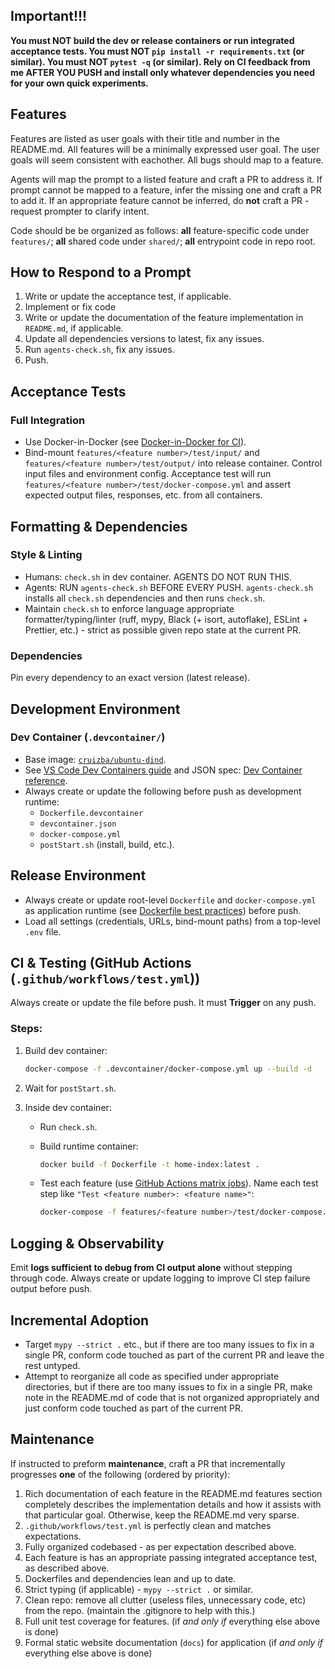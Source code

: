 ## Important!!!

**You must NOT build the dev or release containers or run integrated acceptance tests. You must NOT `pip install -r requirements.txt` (or similar). You must NOT `pytest -q` (or similar). Rely on CI feedback from me AFTER YOU PUSH and install only whatever dependencies you need for your own quick experiments.**

## Features

Features are listed as user goals with their title and number in the README.md. All features will be a minimally expressed user goal. The user goals will seem consistent with eachother. All bugs should map to a feature.

Agents will map the prompt to a listed feature and craft a PR to address it. If prompt cannot be mapped to a feature, infer the missing one and craft a PR to add it. If an appropriate feature cannot be inferred, do **not** craft a PR - request prompter to clarify intent. 

Code should be be organized as follows: **all** feature-specific code under `features/`; **all** shared code under `shared/`; **all** entrypoint code in repo root.

## How to Respond to a Prompt

1. Write or update the acceptance test, if applicable.
2. Implement or fix code
3. Write or update the documentation of the feature implementation in `README.md`, if applicable.
4. Update all dependencies versions to latest, fix any issues.
5. Run `agents-check.sh`, fix any issues.
6. Push.

## Acceptance Tests

### Full Integration

* Use Docker-in-Docker (see [Docker-in-Docker for CI](https://docs.docker.com/build/ci/)).
* Bind-mount `features/<feature number>/test/input/` and `features/<feature number>/test/output/` into release container. Control input files and environment config. Acceptance test will run `features/<feature number>/test/docker-compose.yml` and assert expected output files, responses, etc. from all containers.

## Formatting & Dependencies

### Style & Linting

* Humans: `check.sh` in dev container. AGENTS DO NOT RUN THIS.
* Agents: RUN `agents-check.sh` BEFORE EVERY PUSH. `agents-check.sh` installs all `check.sh` dependencies and then runs `check.sh`.
* Maintain `check.sh` to enforce language appropriate formatter/typing/linter (ruff, mypy, Black (+ isort, autoflake), ESLint + Prettier, etc.) - strict as possible given repo state at the current PR.

### Dependencies

Pin every dependency to an exact version (latest release).

## Development Environment

### Dev Container (`.devcontainer/`)

* Base image: [`cruizba/ubuntu-dind`](https://github.com/cruizba/ubuntu-dind).
* See [VS Code Dev Containers guide](https://code.visualstudio.com/docs/devcontainers/create-dev-container) and JSON spec: [Dev Container reference](https://devcontainers.github.io/implementors/json_reference/).
* Always create or update the following before push as development runtime:
  * `Dockerfile.devcontainer`
  * `devcontainer.json`
  * `docker-compose.yml`
  * `postStart.sh` (install, build, etc.).

## Release Environment

* Always create or update root-level `Dockerfile` and `docker-compose.yml` as application runtime (see [Dockerfile best practices](https://docs.docker.com/build/building/best-practices/)) before push.
* Load all settings (credentials, URLs, bind-mount paths) from a top-level `.env` file.

## CI & Testing (GitHub Actions (`.github/workflows/test.yml`))

Always create or update the file before push. It must **Trigger** on any push.

### Steps:
   1. Build dev container:

       ```bash
       docker-compose -f .devcontainer/docker-compose.yml up --build -d
       ```

   2. Wait for `postStart.sh`.
   3. Inside dev container:

      * Run `check.sh`.
      * Build runtime container:

        ```bash
        docker build -f Dockerfile -t home-index:latest .
        ```
      * Test each feature (use [GitHub Actions matrix jobs](https://docs.github.com/en/actions/writing-workflows/choosing-what-your-workflow-does/running-variations-of-jobs-in-a-workflow)). Name each test step like `"Test <feature number>: <feature name>"`:

        ```bash
        docker-compose -f features/<feature number>/test/docker-compose.yml up --abort-on-container-exit
        ```

## Logging & Observability

Emit **logs sufficient to debug from CI output alone** without stepping through code. Always create or update logging to improve CI step failure output before push.

## Incremental Adoption

* Target `mypy --strict .` etc., but if there are too many issues to fix in a single PR, conform code touched as part of the current PR and leave the rest untyped.
* Attempt to reorganize all code as specified under appropriate directories, but if there are too many issues to fix in a single PR, make note in the README.md of code that is not organized appropriately and just conform code touched as part of the current PR.

## Maintenance

If instructed to preform **maintenance**, craft a PR that incrementally progresses **one** of the following (ordered by priority):

1. Rich documentation of each feature in the README.md features section completely describes the implementation details and how it assists with that particular goal. Otherwise, keep the README.md very sparse.
2. `.github/workflows/test.yml` is perfectly clean and matches expectations.
3. Fully organized codebased - as per expectation described above.
4. Each feature is has an appropriate passing integrated acceptance test, as described above. 
5. Dockerfiles and dependencies lean and up to date.
6. Strict typing (if applicable) - `mypy --strict .` or similar.
7. Clean repo: remove all clutter (useless files, unnecessary code, etc) from the repo. (maintain the .gitignore to help with this.)
8. Full unit test coverage for features. (if *and only if* everything else above is done)
9. Formal static website documentation (`docs`) for application (if *and only if* everything else above is done)
